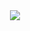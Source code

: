 
<div align="center">
  <img src="https://github.com/user-attachments/assets/1d5d5d0a-c86e-4d8f-aca2-ad98971af968">
</div>
